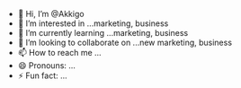 - 👋 Hi, I’m @Akkigo
- 👀 I’m interested in ...marketing, business
- 🌱 I’m currently learning ...marketing, business
- 💞️ I’m looking to collaborate on ...new marketing, business
- 📫 How to reach me ...
- 😄 Pronouns: ...
- ⚡ Fun fact: ...

<!---
Akkigo/Akkigo is a ✨ special ✨ repository because its `README.md` (this file) appears on your GitHub profile.
You can click the Preview link to take a look at your changes.
--->
